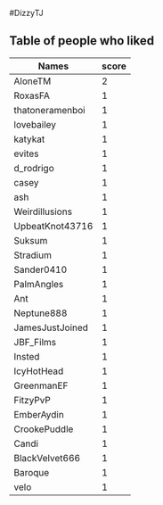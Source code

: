 #DizzyTJ
## Table of people who liked
Names | score
--- | ---
AloneTM | 2
RoxasFA | 1
thatoneramenboi | 1
lovebailey | 1
katykat | 1
evites | 1
d_rodrigo | 1
casey | 1
ash | 1
Weirdillusions | 1
UpbeatKnot43716 | 1
Suksum | 1
Stradium | 1
Sander0410 | 1
PalmAngles | 1
Ant | 1
Neptune888 | 1
JamesJustJoined | 1
JBF_Films | 1
Insted | 1
IcyHotHead | 1
GreenmanEF | 1
FitzyPvP | 1
EmberAydin | 1
CrookePuddle | 1
Candi | 1
BlackVelvet666 | 1
Baroque | 1
velo | 1
